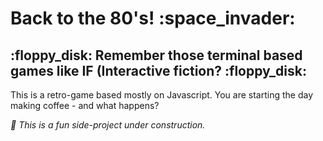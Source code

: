 <h1>Back to the 80's! :space_invader:</h1>

<h2>:floppy_disk: Remember those terminal based games like IF (Interactive fiction? :floppy_disk:</h2>

<p>This is a retro-game based mostly on Javascript. You are starting the day making coffee - and what happens?</p>


<i>:wrench: This is a fun side-project under construction.</i>
